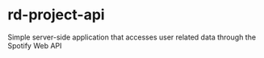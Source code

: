 # rd-project-api
Simple server-side application that accesses user related data through the Spotify Web API
